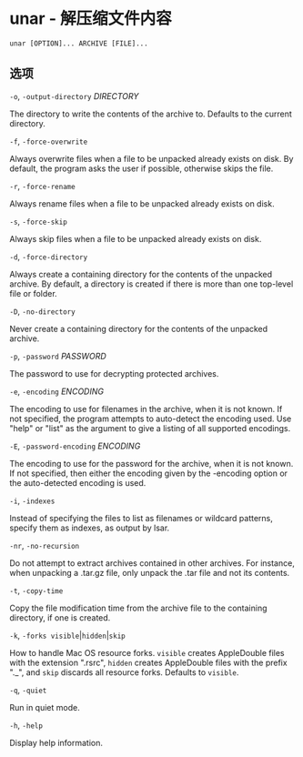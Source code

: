 # unar - 解压缩文件内容

```
unar [OPTION]... ARCHIVE [FILE]...  
```

## 选项

`-o`, `-output-directory` *DIRECTORY*

The directory to write the contents of the archive to. Defaults to the current directory.

`-f`, `-force-overwrite`

Always overwrite files when a file to be unpacked already exists on disk. By default, the program asks the user if possible, otherwise skips the file.

`-r`, `-force-rename`

Always rename files when a file to be unpacked already exists on disk.

`-s`, `-force-skip`

Always skip files when a file to be unpacked already exists on disk.

`-d`, `-force-directory`

Always create a containing directory for the contents of the unpacked archive. By default, a directory is created if there is more than one top-level file or folder.

`-D`, `-no-directory`

Never create a containing directory for the contents of the unpacked archive.

`-p`, `-password` *PASSWORD*

The password to use for decrypting protected archives.

`-e`, `-encoding` *ENCODING*

The encoding to use for filenames in the archive, when it is not known. If not specified, the program attempts to auto-detect the encoding used. Use "help" or "list" as the argument to give a listing of all supported encodings.

`-E`, `-password-encoding` *ENCODING*

The encoding to use for the password for the archive, when it is not known. If not specified, then either the encoding given by the -encoding option or the auto-detected encoding is used.

`-i`, `-indexes`

Instead of specifying the files to list as filenames or wildcard patterns, specify them as indexes, as output by lsar.

`-nr`, `-no-recursion`

Do not attempt to extract archives contained in other archives. For instance, when unpacking a .tar.gz file, only unpack the .tar file and not its contents.

`-t`, `-copy-time`

Copy the file modification time from the archive file to the containing directory, if one is created.

`-k`, `-forks visible`|`hidden`|`skip`

How to handle Mac OS resource forks. `visible` creates AppleDouble files with the extension ".rsrc", `hidden` creates AppleDouble files with the prefix ".\_", and `skip` discards all resource forks. Defaults to `visible`.

`-q`, `-quiet`

Run in quiet mode.

`-h`, `-help`

Display help information.
